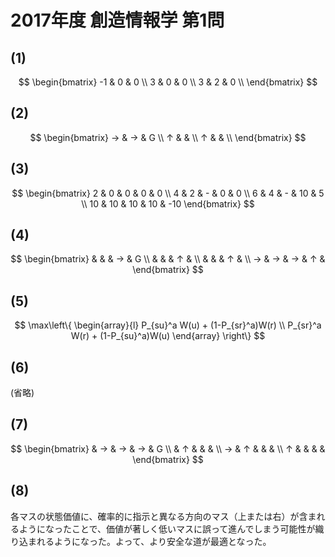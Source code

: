 # 2017年度 創造情報学 第1問

## (1)

$$
\begin{bmatrix}
-1 & 0 & 0 \\
3 & 0 & 0 \\
3 & 2 & 0 \\
\end{bmatrix}
$$

## (2)

$$
\begin{bmatrix}
→ & → & G \\
↑ &  &  \\
↑ &  &  \\
\end{bmatrix}
$$

## (3)

$$
\begin{bmatrix}
2 & 0 & 0 & 0 & 0 \\
4 & 2 & - & 0 & 0 \\
6 & 4 & - & 10 & 5 \\
10 & 10 & 10 & 10 & -10
\end{bmatrix}
$$

## (4)

$$
\begin{bmatrix}
 & & & → & G \\
 & & & ↑ & \\
 & & & ↑ & \\
→ & → & → & ↑ &
\end{bmatrix}
$$

## (5)

$$
\max\left\{
\begin{array}{l}
P_{su}^a W(u) + (1-P_{sr}^a)W(r) \\
P_{sr}^a W(r) + (1-P_{su}^a)W(u)
\end{array}
\right\}
$$

## (6)

(省略)

## (7)

$$
\begin{bmatrix}
 & → & → & → & G \\
 & ↑ &   & & \\
→ & ↑ & & & \\
↑ & & & &
\end{bmatrix}
$$

## (8)

各マスの状態価値に、確率的に指示と異なる方向のマス（上または右）が含まれるようになったことで、価値が著しく低いマスに誤って進んでしまう可能性が織り込まれるようになった。よって、より安全な道が最適となった。

